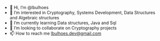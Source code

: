 - 👋 Hi, I’m @lbulhoes
- 👀 I’m interested in Cryptography, Systems Development, Data Structures and Algebraic structures
- 🌱 I’m currently learning Data structures, Java and Sql
- 💞️ I’m looking to collaborate on Cryptography projects
- 📫 How to reach me lbulhoes.dev@gmail.com

<!---
LOLB-dev98/LOLB-dev98 is a ✨ special ✨ repository because its `README.md` (this file) appears on your GitHub profile.
You can click the Preview link to take a look at your changes.
--->
